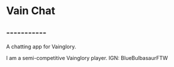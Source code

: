 # Vain Chat
## -----------
A chatting app for Vainglory.

I am a semi-competitive Vainglory player.
IGN: BlueBulbasaurFTW

